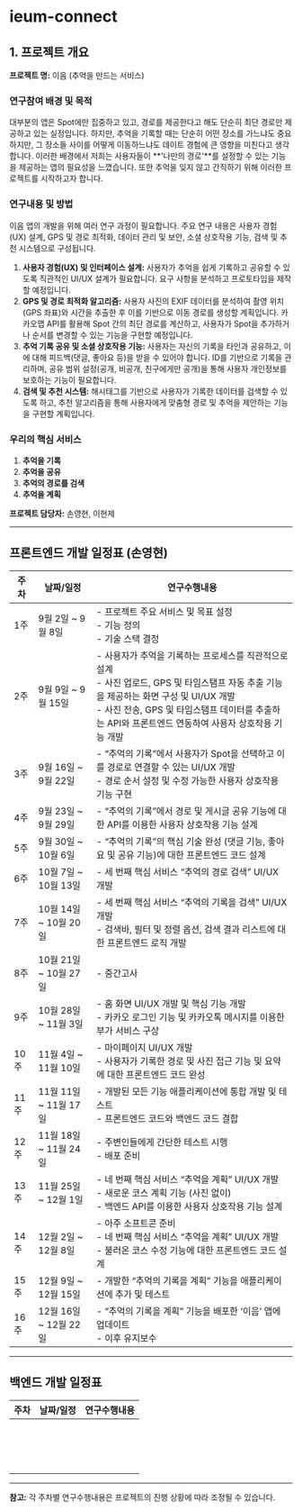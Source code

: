 # ieum-connect

## 1. 프로젝트 개요
**프로젝트 명:** 이음 (추억을 만드는 서비스)

### 연구참여 배경 및 목적
대부분의 앱은 Spot에만 집중하고 있고, 경로를 제공한다고 해도 단순히 최단 경로만 제공하고 있는 실정입니다. 하지만, 추억을 기록할 때는 단순히 어떤 장소를 가느냐도 중요하지만, 그 장소들 사이를 어떻게 이동하느냐도 데이트 경험에 큰 영향을 미친다고 생각합니다. 이러한 배경에서 저희는 사용자들이 **'나만의 경로'**를 설정할 수 있는 기능을 제공하는 앱의 필요성을 느꼈습니다. 또한 추억을 잊지 않고 간직하기 위해 이러한 프로젝트를 시작하고자 합니다.

### 연구내용 및 방법
이음 앱의 개발을 위해 여러 연구 과정이 필요합니다. 주요 연구 내용은 사용자 경험(UX) 설계, GPS 및 경로 최적화, 데이터 관리 및 보안, 소셜 상호작용 기능, 검색 및 추천 시스템으로 구성됩니다.

1. **사용자 경험(UX) 및 인터페이스 설계:** 사용자가 추억을 쉽게 기록하고 공유할 수 있도록 직관적인 UI/UX 설계가 필요합니다. 요구 사항을 분석하고 프로토타입을 제작할 예정입니다.
2. **GPS 및 경로 최적화 알고리즘:** 사용자 사진의 EXIF 데이터를 분석하여 촬영 위치(GPS 좌표)와 시간을 추출한 후 이를 기반으로 이동 경로를 생성할 계획입니다. 카카오맵 API를 활용해 Spot 간의 최단 경로를 계산하고, 사용자가 Spot을 추가하거나 순서를 변경할 수 있는 기능을 구현할 예정입니다.
3. **추억 기록 공유 및 소셜 상호작용 기능:** 사용자는 자신의 기록을 타인과 공유하고, 이에 대해 피드백(댓글, 좋아요 등)을 받을 수 있어야 합니다. ID를 기반으로 기록을 관리하며, 공유 범위 설정(공개, 비공개, 친구에게만 공개)을 통해 사용자 개인정보를 보호하는 기능이 필요합니다.
4. **검색 및 추천 시스템:** 해시태그를 기반으로 사용자가 기록한 데이터를 검색할 수 있도록 하고, 추천 알고리즘을 통해 사용자에게 맞춤형 경로 및 추억을 제안하는 기능을 구현할 계획입니다.

### 우리의 핵심 서비스
1. **추억을 기록**
2. **추억을 공유**
3. **추억의 경로를 검색**
4. **추억을 계획**

**프로젝트 담당자:** 손영현, 이현제

---

## 프론트엔드 개발 일정표 (손영현)

| 주차 | 날짜/일정               | 연구수행내용                                                                                                                                                                  |
|-----|-------------------------|------------------------------------------------------------------------------------------------------------------------------------------------------------------------------|
| 1주  | 9월 2일 ~ 9월 8일       | - 프로젝트 주요 서비스 및 목표 설정<br>- 기능 정의<br>- 기술 스택 결정                                                                                                         |
| 2주  | 9월 9일 ~ 9월 15일      | - 사용자가 추억을 기록하는 프로세스를 직관적으로 설계<br>- 사진 업로드, GPS 및 타임스탬프 자동 추출 기능을 제공하는 화면 구성 및 UI/UX 개발<br>- 사진 전송, GPS 및 타임스탬프 데이터를 추출하는 API와 프론트엔드 연동하여 사용자 상호작용 기능 개발 |
| 3주  | 9월 16일 ~ 9월 22일     | - “추억의 기록”에서 사용자가 Spot을 선택하고 이를 경로로 연결할 수 있는 UI/UX 개발<br>- 경로 순서 설정 및 수정 가능한 사용자 상호작용 기능 구현                                            |
| 4주  | 9월 23일 ~ 9월 29일     | - “추억의 기록”에서 경로 및 게시글 공유 기능에 대한 API를 이용한 사용자 상호작용 기능 설계                                                                                             |
| 5주  | 9월 30일 ~ 10월 6일     | - “추억의 기록”의 핵심 기술 완성 (댓글 기능, 좋아요 및 공유 기능)에 대한 프론트엔드 코드 설계                                                                                           |
| 6주  | 10월 7일 ~ 10월 13일    | - 세 번째 핵심 서비스 “추억의 경로 검색” UI/UX 개발                                                                                                                              |
| 7주  | 10월 14일 ~ 10월 20일   | - 세 번째 핵심 서비스 “추억의 기록을 검색” UI/UX 개발<br>- 검색바, 필터 및 정렬 옵션, 검색 결과 리스트에 대한 프론트엔드 로직 개발                                                        |
| 8주  | 10월 21일 ~ 10월 27일   | - 중간고사                                                                                                                                                                     |
| 9주  | 10월 28일 ~ 11월 3일    | - 홈 화면 UI/UX 개발 및 핵심 기능 개발<br>- 카카오 로그인 기능 및 카카오톡 메시지를 이용한 부가 서비스 구상                                                                           |
| 10주 | 11월 4일 ~ 11월 10일    | - 마이페이지 UI/UX 개발<br>- 사용자가 기록한 경로 및 사진 접근 기능 및 요약에 대한 프론트엔드 코드 완성                                                                             |
| 11주 | 11월 11일 ~ 11월 17일   | - 개발된 모든 기능 애플리케이션에 통합 개발 및 테스트<br>- 프론트엔드 코드와 백엔드 코드 결합                                                                                         |
| 12주 | 11월 18일 ~ 11월 24일   | - 주변인들에게 간단한 테스트 시행<br>- 배포 준비                                                                                                                                     |
| 13주 | 11월 25일 ~ 12월 1일    | - 네 번째 핵심 서비스 “추억을 계획” UI/UX 개발<br>- 새로운 코스 계획 기능 (사진 없이)<br>- 백엔드 API를 이용한 사용자 상호작용 기능 설계                                                  |
| 14주 | 12월 2일 ~ 12월 8일     | - 아주 소프트콘 준비<br>- 네 번째 핵심 서비스 “추억을 계획” UI/UX 개발<br>- 불러온 코스 수정 기능에 대한 프론트엔드 코드 설계                                                               |
| 15주 | 12월 9일 ~ 12월 15일    | - 개발한 “추억의 기록을 계획” 기능을 애플리케이션에 추가 및 테스트                                                                                                                |
| 16주 | 12월 16일 ~ 12월 22일   | - “추억의 기록을 계획” 기능을 배포한 ‘이음’ 앱에 업데이트<br>- 이후 유지보수                                                                                                         |

---

## 백엔드 개발 일정표

| 주차 | 날짜/일정 | 연구수행내용 |
|-----|-----------|--------------|
|     |           |              |
|     |           |              |
|     |           |              |
|     |           |              |
|     |           |              |
|     |           |              |
|     |           |              |
|     |           |              |
|     |           |              |
|     |           |              |
|     |           |              |
|     |           |              |
|     |           |              |
|     |           |              |
|     |           |              |
|     |           |              |

---

**참고:** 각 주차별 연구수행내용은 프로젝트의 진행 상황에 따라 조정될 수 있습니다.
